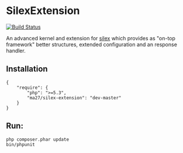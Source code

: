 SilexExtension
==============

[![Build Status](https://travis-ci.org/Ma27/SilexExtension.svg?branch=v1.0.0)](https://travis-ci.org/Ma27/SilexExtension)

An advanced kernel and extension for [silex](http://silex.sensiolabs.org) which provides as "on-top framework"
better structures, extended configuration and an response handler.

Installation
------------

    {
        "require": {
            "php": ">=5.3",
            "ma27/silex-extension": "dev-master"
        }
    }


Run:
---

    php composer.phar update
    bin/phpunit
